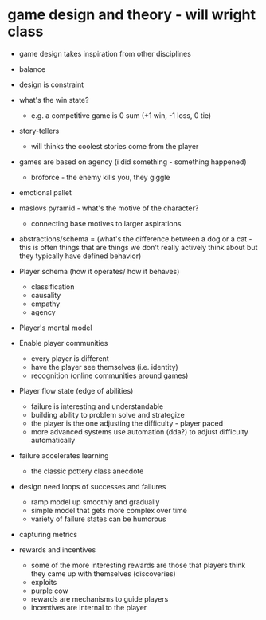 # game design and theory - will wright class
* game design takes inspiration from other disciplines
* balance
* design is constraint
* what's the win state?
	* e.g. a competitive game is 0 sum (+1 win, -1 loss, 0 tie)


* story-tellers
	* will thinks the coolest stories come from the player

* games are based on agency (i did something - something happened)
	*  broforce - the enemy kills you, they giggle

* emotional pallet

* maslovs pyramid - what's the motive of the character?
	* connecting base motives to larger aspirations


- abstractions/schema = (what's the difference between a dog or a cat - this is often things that are things we don't really actively think about but they typically have defined behavior)


* Player schema (how it operates/ how it behaves)
	* classification
	* causality
	* empathy
	* agency

* Player's mental model

* Enable player communities
	* every player is different
	* have the player see themselves (i.e. identity)
	* recognition (online communities around games)

* Player flow state (edge of abilities)
	* failure is interesting and understandable
	* building ability to problem solve and strategize
	* the player is the one adjusting the difficulty - player paced
	* more advanced systems use automation (dda?) to adjust difficulty automatically


* failure accelerates learning
	* the classic pottery class anecdote

* design need loops of successes and failures
	* ramp model up smoothly and gradually
	* simple model that gets more complex over time
	* variety of failure states can be humorous

* capturing metrics

* rewards and incentives
	* some of the more interesting rewards are those that players think they came up with themselves (discoveries)
	* exploits
	* purple cow
	* rewards are mechanisms to guide players
	* incentives are internal to the player






